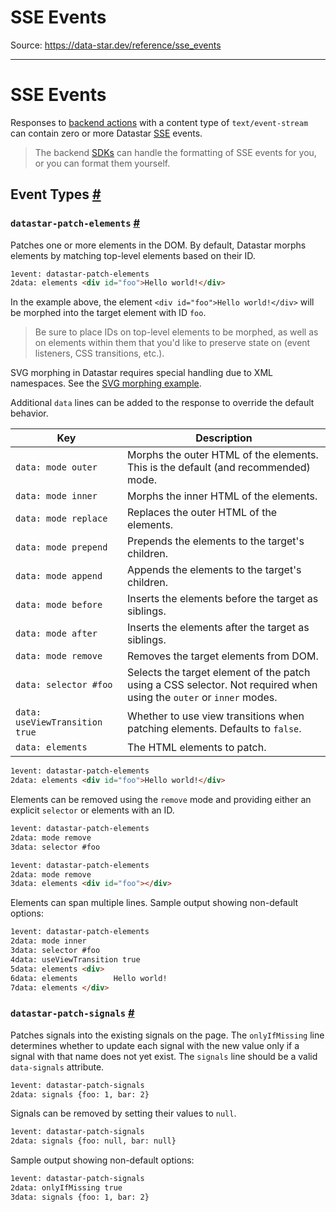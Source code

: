 # SSE Events

Source: https://data-star.dev/reference/sse_events

---

# SSE Events

Responses to [backend actions](/reference/actions#backend-actions) with a content type of `text/event-stream` can contain zero or more Datastar [SSE](https://en.wikipedia.org/wiki/Server-sent_events) events.

> The backend [SDKs](/reference/sdks) can handle the formatting of SSE events for you, or you can format them yourself.

## Event Types [#](#event-types)

### `datastar-patch-elements` [#](#datastar-patch-elements)

Patches one or more elements in the DOM. By default, Datastar morphs elements by matching top-level elements based on their ID.

```html
1event: datastar-patch-elements
2data: elements <div id="foo">Hello world!</div>
```

In the example above, the element `<div id="foo">Hello world!</div>` will be morphed into the target element with ID `foo`.

> Be sure to place IDs on top-level elements to be morphed, as well as on elements within them that you'd like to preserve state on (event listeners, CSS transitions, etc.).

SVG morphing in Datastar requires special handling due to XML namespaces. See the [SVG morphing example](/examples/svg_morphing).

Additional `data` lines can be added to the response to override the default behavior.

| Key | Description |
| --- | --- |
| `data: mode outer` | Morphs the outer HTML of the elements. This is the default (and recommended) mode. |
| `data: mode inner` | Morphs the inner HTML of the elements. |
| `data: mode replace` | Replaces the outer HTML of the elements. |
| `data: mode prepend` | Prepends the elements to the target's children. |
| `data: mode append` | Appends the elements to the target's children. |
| `data: mode before` | Inserts the elements before the target as siblings. |
| `data: mode after` | Inserts the elements after the target as siblings. |
| `data: mode remove` | Removes the target elements from DOM. |
| `data: selector #foo` | Selects the target element of the patch using a CSS selector. Not required when using the `outer` or `inner` modes. |
| `data: useViewTransition true` | Whether to use view transitions when patching elements. Defaults to `false`. |
| `data: elements` | The HTML elements to patch. |

```html
1event: datastar-patch-elements
2data: elements <div id="foo">Hello world!</div>
```

Elements can be removed using the `remove` mode and providing either an explicit `selector` or elements with an ID.

```html
1event: datastar-patch-elements
2data: mode remove
3data: selector #foo
```

```html
1event: datastar-patch-elements
2data: mode remove
3data: elements <div id="foo"></div>
```

Elements can span multiple lines. Sample output showing non-default options:

```html
1event: datastar-patch-elements
2data: mode inner
3data: selector #foo
4data: useViewTransition true
5data: elements <div>
6data: elements        Hello world!
7data: elements </div>
```

### `datastar-patch-signals` [#](#datastar-patch-signals)

Patches signals into the existing signals on the page. The `onlyIfMissing` line determines whether to update each signal with the new value only if a signal with that name does not yet exist. The `signals` line should be a valid `data-signals` attribute.

```html
1event: datastar-patch-signals
2data: signals {foo: 1, bar: 2}
```

Signals can be removed by setting their values to `null`.

```html
1event: datastar-patch-signals
2data: signals {foo: null, bar: null}
```

Sample output showing non-default options:

```html
1event: datastar-patch-signals
2data: onlyIfMissing true
3data: signals {foo: 1, bar: 2}
```